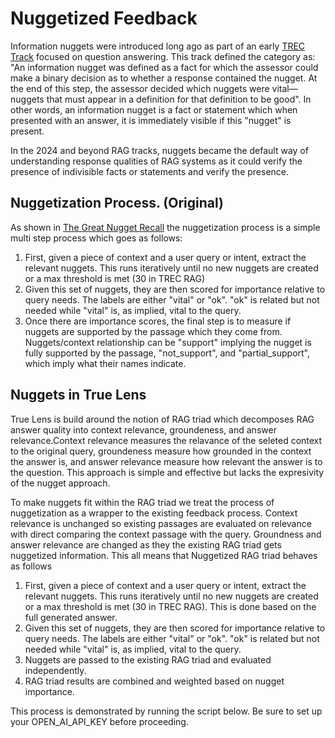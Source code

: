 # Nuggetized Feedback
Information nuggets were introduced long ago as part of an early [TREC Track](https://trec.nist.gov/pubs/trec12/papers/QA.OVERVIEW.pdf) focused on question answering. This track defined the category as: "An information nugget was defined as a fact for which the assessor could make a binary decision as to whether a response contained the nugget. At the end of this step, the assessor decided which nuggets were vital—nuggets that must appear in a definition for that definition to be good". In other words, an information nugget is a fact or statement which when presented with an answer, it is immediately visible if this "nugget" is present.

In the 2024 and beyond RAG tracks, nuggets became the default way of understanding response qualities of RAG systems as it could verify the presence of indivisible facts or statements and verify the presence. 

## Nuggetization Process. (Original)
As shown in [The Great Nugget Recall](https://arxiv.org/pdf/2504.15068) the nuggetization process is a simple multi step process which goes as follows:
1. First, given a piece of context and a user query or intent, extract the relevant nuggets. This runs iteratively until no new nuggets are created or a max threshold is met (30 in TREC RAG)
2. Given this set of nuggets, they are then scored for importance relative to query needs. The labels are either "vital" or "ok". "ok" is related but not needed while "vital" is, as implied, vital to the query. 
3. Once there are importance scores, the final step is to measure if nuggets are supported by the passage which they come from. Nuggets/context relationship can be "support" implying the nugget is fully supported by the passage, "not_support", and "partial_support", which imply what their names indicate.

## Nuggets in True Lens
True Lens is build around the notion of RAG triad which decomposes RAG answer quality into context relevance, groundeness, and answer relevance.Context relevance measures the relavance of the seleted context to the original query, groundeness measure how grounded in the context the answer is, and answer relevance measure how relevant the answer is to the question. This approach is simple and effective but lacks the expresivity of the nugget approach.

To make nuggets fit within the RAG triad we treat the process of nuggetization as a wrapper to the existing feedback process. Context relevance is unchanged so existing passages are evaluated on relevance with direct comparing the context passage with the query. Groundness and answer relevance are changed as they the existing RAG triad gets nuggetized information. This all means that Nuggetized RAG triad behaves as follows

1. First, given a piece of context and a user query or intent, extract the relevant nuggets. This runs iteratively until no new nuggets are created or a max threshold is met (30 in TREC RAG). This is done based on the full generated answer. 
2. Given this set of nuggets, they are then scored for importance relative to query needs. The labels are either "vital" or "ok". "ok" is related but not needed while "vital" is, as implied, vital to the query. 
3. Nuggets are passed to the existing RAG triad and evaluated independently. 
4. RAG triad results are combined and weighted based on nugget importance. 

This process is demonstrated by running the script below. Be sure to set up your OPEN_AI_API_KEY before proceeding. 


